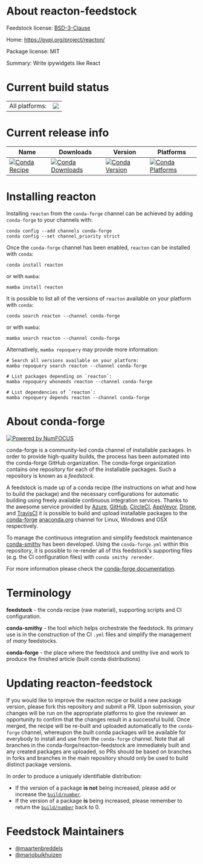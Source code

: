 About reacton-feedstock
=======================

Feedstock license: [BSD-3-Clause](https://github.com/conda-forge/reacton-feedstock/blob/main/LICENSE.txt)

Home: https://pypi.org/project/reacton/

Package license: MIT

Summary: Write ipywidgets like React

Current build status
====================


<table><tr><td>All platforms:</td>
    <td>
      <a href="https://dev.azure.com/conda-forge/feedstock-builds/_build/latest?definitionId=17586&branchName=main">
        <img src="https://dev.azure.com/conda-forge/feedstock-builds/_apis/build/status/reacton-feedstock?branchName=main">
      </a>
    </td>
  </tr>
</table>

Current release info
====================

| Name | Downloads | Version | Platforms |
| --- | --- | --- | --- |
| [![Conda Recipe](https://img.shields.io/badge/recipe-reacton-green.svg)](https://anaconda.org/conda-forge/reacton) | [![Conda Downloads](https://img.shields.io/conda/dn/conda-forge/reacton.svg)](https://anaconda.org/conda-forge/reacton) | [![Conda Version](https://img.shields.io/conda/vn/conda-forge/reacton.svg)](https://anaconda.org/conda-forge/reacton) | [![Conda Platforms](https://img.shields.io/conda/pn/conda-forge/reacton.svg)](https://anaconda.org/conda-forge/reacton) |

Installing reacton
==================

Installing `reacton` from the `conda-forge` channel can be achieved by adding `conda-forge` to your channels with:

```
conda config --add channels conda-forge
conda config --set channel_priority strict
```

Once the `conda-forge` channel has been enabled, `reacton` can be installed with `conda`:

```
conda install reacton
```

or with `mamba`:

```
mamba install reacton
```

It is possible to list all of the versions of `reacton` available on your platform with `conda`:

```
conda search reacton --channel conda-forge
```

or with `mamba`:

```
mamba search reacton --channel conda-forge
```

Alternatively, `mamba repoquery` may provide more information:

```
# Search all versions available on your platform:
mamba repoquery search reacton --channel conda-forge

# List packages depending on `reacton`:
mamba repoquery whoneeds reacton --channel conda-forge

# List dependencies of `reacton`:
mamba repoquery depends reacton --channel conda-forge
```


About conda-forge
=================

[![Powered by
NumFOCUS](https://img.shields.io/badge/powered%20by-NumFOCUS-orange.svg?style=flat&colorA=E1523D&colorB=007D8A)](https://numfocus.org)

conda-forge is a community-led conda channel of installable packages.
In order to provide high-quality builds, the process has been automated into the
conda-forge GitHub organization. The conda-forge organization contains one repository
for each of the installable packages. Such a repository is known as a *feedstock*.

A feedstock is made up of a conda recipe (the instructions on what and how to build
the package) and the necessary configurations for automatic building using freely
available continuous integration services. Thanks to the awesome service provided by
[Azure](https://azure.microsoft.com/en-us/services/devops/), [GitHub](https://github.com/),
[CircleCI](https://circleci.com/), [AppVeyor](https://www.appveyor.com/),
[Drone](https://cloud.drone.io/welcome), and [TravisCI](https://travis-ci.com/)
it is possible to build and upload installable packages to the
[conda-forge](https://anaconda.org/conda-forge) [anaconda.org](https://anaconda.org/)
channel for Linux, Windows and OSX respectively.

To manage the continuous integration and simplify feedstock maintenance
[conda-smithy](https://github.com/conda-forge/conda-smithy) has been developed.
Using the ``conda-forge.yml`` within this repository, it is possible to re-render all of
this feedstock's supporting files (e.g. the CI configuration files) with ``conda smithy rerender``.

For more information please check the [conda-forge documentation](https://conda-forge.org/docs/).

Terminology
===========

**feedstock** - the conda recipe (raw material), supporting scripts and CI configuration.

**conda-smithy** - the tool which helps orchestrate the feedstock.
                   Its primary use is in the construction of the CI ``.yml`` files
                   and simplify the management of *many* feedstocks.

**conda-forge** - the place where the feedstock and smithy live and work to
                  produce the finished article (built conda distributions)


Updating reacton-feedstock
==========================

If you would like to improve the reacton recipe or build a new
package version, please fork this repository and submit a PR. Upon submission,
your changes will be run on the appropriate platforms to give the reviewer an
opportunity to confirm that the changes result in a successful build. Once
merged, the recipe will be re-built and uploaded automatically to the
`conda-forge` channel, whereupon the built conda packages will be available for
everybody to install and use from the `conda-forge` channel.
Note that all branches in the conda-forge/reacton-feedstock are
immediately built and any created packages are uploaded, so PRs should be based
on branches in forks and branches in the main repository should only be used to
build distinct package versions.

In order to produce a uniquely identifiable distribution:
 * If the version of a package **is not** being increased, please add or increase
   the [``build/number``](https://docs.conda.io/projects/conda-build/en/latest/resources/define-metadata.html#build-number-and-string).
 * If the version of a package **is** being increased, please remember to return
   the [``build/number``](https://docs.conda.io/projects/conda-build/en/latest/resources/define-metadata.html#build-number-and-string)
   back to 0.

Feedstock Maintainers
=====================

* [@maartenbreddels](https://github.com/maartenbreddels/)
* [@mariobuikhuizen](https://github.com/mariobuikhuizen/)

